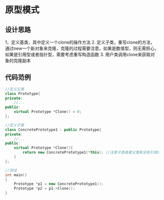 # 原型模式
## 设计思路
1，定义基类，其中定义一个clone的操作方法
2. 定义子类，重写clone的方法，通过new一个新对象来克隆，克隆的过程需要注意，如果是数值型，则无需担心，如果是引用型或者指针型，需要考虑重写构造函数
3. 用户类调用clone来获取对象的克隆副本
## 代码范例
```c++
//定义父类
class Prototype{
private:
	//...
public:
	virtual Prototype *Clone() = 0;
};
```
```c++
//定义子类
class ConcretePrototype1 : public Prototype{
private:
	//...
public:
	virtual Prototype *Clone(){
		return new ConcretePrototype1(*this); //注意子类或者父类有没有引用或者指针类型，如果有需要重写子类或者父类的构造函数
	}
};
```
```c++
//测试
int main()
{
	Prototype *p1 = new ConcretePrototype1();
	Prototype *p2 = p1->Clone();
}
```